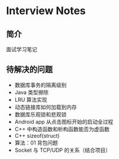 # Interview Notes
## 简介
面试学习笔记

## 待解决的问题
* 数据库事务的隔离级别
* Java 类型擦除
* LRU 算法实现
* 动态链接库如何加载到内存
* 数据库乐观锁和悲观锁
* Android app 从点击图标开始的启动全过程
* C++ 中构造函数和析构函数能否为虚函数
* C++ sizeof(struct)
* 算法：01 背包问题
* Socket 与 TCP/UDP 的关系（结合项目）